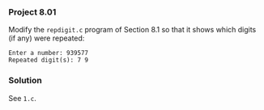 ### Project 8.01
Modify the `repdigit.c` program of Section 8.1 so that it shows which digits (if
any) were repeated:

```
Enter a number: 939577
Repeated digit(s): 7 9
```

### Solution
See `1.c`.
